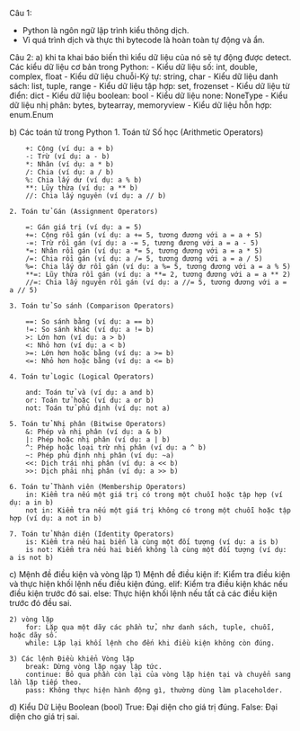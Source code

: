 Câu 1:
- Python là ngôn ngữ lập trình kiểu thông dịch.
- Vì quá trình dịch và thực thi bytecode là hoàn toàn tự động và ẩn.

Câu 2:
a) khi ta khai báo biến thì kiểu dữ liệu của nó sẽ tự động được detect. Các kiểu dữ liệu cơ bản trong Python:
    - Kiểu dữ liệu số: int, double, complex, float
    - Kiểu dữ liệu chuỗi-Ký tự: string, char
    - Kiểu dữ liệu danh sách: list, tuple, range
    - Kiểu dữ liệu tập hợp: set, frozenset
    - Kiểu dữ liệu từ điển: dict
    - Kiểu dữ liệu boolean: bool
    - Kiểu dữ liệu none: NoneType
    - Kiểu dữ liệu nhị phân: bytes, bytearray, memoryview
    - Kiểu dữ liệu hỗn hợp: enum.Enum

b) Các toán tử trong Python
    1. Toán tử Số học (Arithmetic Operators)   

        +: Cộng (ví dụ: a + b)
        -: Trừ (ví dụ: a - b)
        *: Nhân (ví dụ: a * b)
        /: Chia (ví dụ: a / b)
        %: Chia lấy dư (ví dụ: a % b)
        **: Lũy thừa (ví dụ: a ** b)
        //: Chia lấy nguyên (ví dụ: a // b)

    2. Toán tử Gán (Assignment Operators)

        =: Gán giá trị (ví dụ: a = 5)
        +=: Cộng rồi gán (ví dụ: a += 5, tương đương với a = a + 5)
        -=: Trừ rồi gán (ví dụ: a -= 5, tương đương với a = a - 5)
        *=: Nhân rồi gán (ví dụ: a *= 5, tương đương với a = a * 5)
        /=: Chia rồi gán (ví dụ: a /= 5, tương đương với a = a / 5)
        %=: Chia lấy dư rồi gán (ví dụ: a %= 5, tương đương với a = a % 5)
        **=: Lũy thừa rồi gán (ví dụ: a **= 2, tương đương với a = a ** 2)
        //=: Chia lấy nguyên rồi gán (ví dụ: a //= 5, tương đương với a = a // 5)

    3. Toán tử So sánh (Comparison Operators)

        ==: So sánh bằng (ví dụ: a == b)
        !=: So sánh khác (ví dụ: a != b)
        >: Lớn hơn (ví dụ: a > b)
        <: Nhỏ hơn (ví dụ: a < b)
        >=: Lớn hơn hoặc bằng (ví dụ: a >= b)
        <=: Nhỏ hơn hoặc bằng (ví dụ: a <= b)

    4. Toán tử Logic (Logical Operators)

        and: Toán tử và (ví dụ: a and b)
        or: Toán tử hoặc (ví dụ: a or b)
        not: Toán tử phủ định (ví dụ: not a)

    5. Toán tử Nhị phân (Bitwise Operators)
        &: Phép và nhị phân (ví dụ: a & b)
        |: Phép hoặc nhị phân (ví dụ: a | b)
        ^: Phép hoặc loại trừ nhị phân (ví dụ: a ^ b)
        ~: Phép phủ định nhị phân (ví dụ: ~a)
        <<: Dịch trái nhị phân (ví dụ: a << b)
        >>: Dịch phải nhị phân (ví dụ: a >> b)

    6. Toán tử Thành viên (Membership Operators)
        in: Kiểm tra nếu một giá trị có trong một chuỗi hoặc tập hợp (ví dụ: a in b)
        not in: Kiểm tra nếu một giá trị không có trong một chuỗi hoặc tập hợp (ví dụ: a not in b)

    7. Toán tử Nhận diện (Identity Operators)
        is: Kiểm tra nếu hai biến là cùng một đối tượng (ví dụ: a is b)
        is not: Kiểm tra nếu hai biến không là cùng một đối tượng (ví dụ: a is not b)

c) Mệnh đề điều kiện và vòng lặp
    1) Mệnh đề điều kiện
        if: Kiểm tra điều kiện và thực hiện khối lệnh nếu điều kiện đúng.
        elif: Kiểm tra điều kiện khác nếu điều kiện trước đó sai.
        else: Thực hiện khối lệnh nếu tất cả các điều kiện trước đó đều sai.

    2) vòng lặp
        for: Lặp qua một dãy các phần tử, như danh sách, tuple, chuỗi, hoặc dãy số.
        while: Lặp lại khối lệnh cho đến khi điều kiện không còn đúng.
    
    3) Các lệnh Điều khiển Vòng lặp
        break: Dừng vòng lặp ngay lập tức.
        continue: Bỏ qua phần còn lại của vòng lặp hiện tại và chuyển sang lần lặp tiếp theo.
        pass: Không thực hiện hành động gì, thường dùng làm placeholder.

d) Kiểu Dữ Liệu Boolean (bool)
    True: Đại diện cho giá trị đúng.
    False: Đại diện cho giá trị sai.